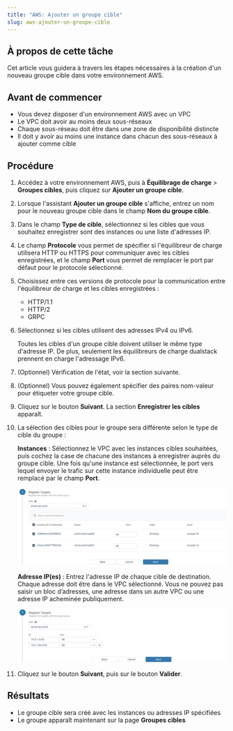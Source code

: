 ```yaml
---
title: "AWS: Ajouter un groupe cible"
slug: aws-ajouter-un-groupe-cible
---
```



## À propos de cette tâche

Cet article vous guidera à travers les étapes nécessaires à la création d'un nouveau groupe cible dans votre environnement AWS.

## Avant de commencer

- Vous devez disposer d'un environnement AWS avec un VPC
- Le VPC doit avoir au moins deux sous-réseaux
- Chaque sous-réseau doit être dans une zone de disponibilité distincte
- Il doit y avoir au moins une instance dans chacun des sous-réseaux à ajouter comme cible

## Procédure

1. Accédez à votre environnement AWS, puis à **Équilibrage de charge** &gt; **Groupes cibles**, puis cliquez sur **Ajouter un groupe cible**.

2. Lorsque l'assistant **Ajouter un groupe cible** s'affiche, entrez un nom pour le nouveau groupe cible dans le champ **Nom du groupe cible**.

3. Dans le champ **Type de cible**, sélectionnez si les cibles que vous souhaitez enregistrer sont des instances ou une liste d'adresses IP.

4. Le champ **Protocole** vous permet de spécifier si l'équilibreur de charge utilisera HTTP ou HTTPS pour communiquer avec les cibles enregistrées, et le champ **Port** vous permet de remplacer le port par défaut pour le protocole sélectionné.

5. Choisissez entre ces versions de protocole pour la communication entre l'équilibreur de charge et les cibles enregistrées :

    -    HTTP/1.1
    -    HTTP/2
    -    GRPC
6. Sélectionnez si les cibles utilisent des adresses IPv4 ou IPv6. 

    Toutes les cibles d'un groupe cible doivent utiliser le même type d'adresse IP. De plus, seulement les équilibreurs de charge dualstack prennent en charge l'adressage IPv6.

7. \(Optionnel\) Vérification de l'état, voir la section suivante.

8. \(Optionnel\) Vous pouvez également spécifier des paires nom-valeur pour étiqueter votre groupe cible.

9. Cliquez sur le bouton **Suivant**. La section **Enregistrer les cibles** apparaît.

10. La sélection des cibles pour le groupe sera différente selon le type de cible du groupe :

    **Instances** : Sélectionnez le VPC avec les instances cibles souhaitées, puis cochez la case de chacune des instances à enregistrer auprès du groupe cible. Une fois qu'une instance est sélectionnée, le port vers lequel envoyer le trafic sur cette instance individuelle peut être remplacé par le champ **Port**.

    ![Capture d'écran de la liste des instances d'enregistrer les cibles](aws-add-target-instances.png)

    **Adresse IP\(es\)** : Entrez l'adresse IP de chaque cible de destination. Chaque adresse doit être dans le VPC sélectionné. Vous ne pouvez pas saisir un bloc d’adresses, une adresse dans un autre VPC ou une adresse IP acheminée publiquement.

    ![Capture d'écran des champs d'adresses d'enregistrer les cibles](aws-add-target-addresses.png)

11. Cliquez sur le bouton **Suivant**, puis sur le bouton **Valider**.


## Résultats

- Le groupe cible sera créé avec les instances ou adresses IP spécifiées
- Le groupe apparaît maintenant sur la page **Groupes cibles**